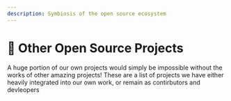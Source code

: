 ```yaml
---
description: Symbiosis of the open source ecosystem
---
```


# 📑 Other Open Source Projects

A huge portion of our own projects would simply be impossible without the works of other amazing projects! These are a list of projects we have either heavily integrated into our own work, or remain as contirbutors and devleopers
